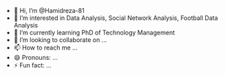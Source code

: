 - 👋 Hi, I’m @Hamidreza-81
- 👀 I’m interested in Data Analysis, Social Network Analysis, Football Data Analysis
- 🌱 I’m currently learning PhD of Technology Management
- 💞️ I’m looking to collaborate on ...
- 📫 How to reach me ...
- 😄 Pronouns: ...
- ⚡ Fun fact: ...

<!---
Hamidreza-81/Hamidreza-81 is a ✨ special ✨ repository because its `README.md` (this file) appears on your GitHub profile.
You can click the Preview link to take a look at your changes.
--->

